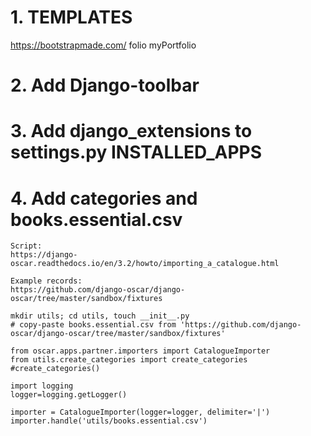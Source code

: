 # 1. TEMPLATES
https://bootstrapmade.com/
folio
myPortfolio

# 2. Add Django-toolbar

# 3. Add django_extensions to settings.py INSTALLED_APPS

# 4. Add categories and books.essential.csv

    Script:
    https://django-oscar.readthedocs.io/en/3.2/howto/importing_a_catalogue.html 

    Example records:
    https://github.com/django-oscar/django-oscar/tree/master/sandbox/fixtures

    mkdir utils; cd utils, touch __init__.py
    # copy-paste books.essential.csv from 'https://github.com/django-oscar/django-oscar/tree/master/sandbox/fixtures' 

    from oscar.apps.partner.importers import CatalogueImporter
    from utils.create_categories import create_categories
    #create_categories()

    import logging
    logger=logging.getLogger()

    importer = CatalogueImporter(logger=logger, delimiter='|')
    importer.handle('utils/books.essential.csv')



